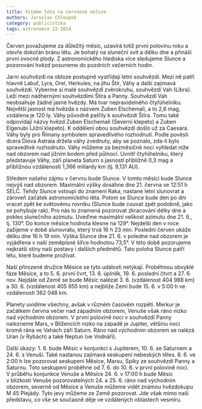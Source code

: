 ```yaml
---
title: Vítáme léto na červnové obloze
authors: Jaroslav Chloupek
category: publicistika
tags: astronomie 22-2014 
---
```


Červen považujeme za důležitý měsíc, uzavírá totiž první polovinu roku a otevře dokořán bránu létu. Je bohatý na sluneční svit a délku dne a přináší první ovocné plody. Z astronomického hlediska více sledujeme Slunce a pozorování hvězd posuneme do pozdních večerních hodin.

Jarní souhvězdí na obloze postupně vystřídají letní souhvězdí. Mezi ně patří hlavně Labuť, Lyra, Orel, Herkules, na jihu Štír, Váhy a další zajímavá souhvězdí. Vyberme si malé souhvězdí zvěrokruhu, souhvězdí Vah (Libra). Leží mezi nádhernými souhvězdími Štíra a Panny. Souhvězdí Vah neobsahuje žádné jasné hvězdy. Má tvar nepravidelného čtyřúhelníku. Největší jasnost má hvězda s názvem Zuben Elschemali, a to 2,6 mag, vzdálena je 120 ly. Váhy původně patřily k souhvězdí Štíra. Tomu také odpovídají názvy hvězd Zuben Elschemali (Severní klepeto) a Zuben Elgenubi (Jižní klepeto). K oddělení obou souhvězdí došlo už za Caesara. Váhy byly pro Římany symbolem spravedlivého rozhodnutí. Podle pověsti dcera Diova Astraia držela váhy zvednuty, aby se poznalo, zda-li bylo spravedlivě rozhodnuto. Váhy můžeme za bezměsíčné noci vyhledat níže nad obzorem nad jižním bodem před půlnocí. Uvnitř čtyřúhelníku, který představuje Váhy, září planeta Saturn s jasností přibližně 0,3 mag a přibližnou vzdáleností 1,366 miliardy km (tj. 9,131 AU).

Středem našeho zájmu v červnu bude Slunce. V tomto měsíci bude Slunce nejvýš nad obzorem. Maximální výšky dosáhne dne 21. června ve 12:51 h SELČ. Tehdy Slunce vstoupí do znamení Raka, nastane letní slunovrat a zároveň začátek astronomického léta. Potom se Slunce bude den po dni vracet zpět ke světovému rovníku (Slunce bude couvat zpět podobně, jako se pohybuje rak). Pro nás to znamená pozorovat zkracování délky dne a pokles slunečního azimutu. Uveďme maximální velikost azimutu dne 21. 6., tj. 130°. Do konce měsíce hodnota klesne na 129°. Nejdelší den v roce zažijeme v době slunovratu, který trvá 16 h 23 min. Poslední červen ukáže délku dne 16 h 19 min. Výška Slunce dne 21. 6. v poledne nad obzorem je vyjádřena v naší zeměpisné šířce hodnotou 73,5°. V této době pozorujeme nejkratší stíny naší postavy i dalších předmětů. Tato poloha Slunce patří létu, které budeme prožívat.

Naší přirozené družice Měsíce se tyto události netýkají. Proběhnou obvyklé fáze Měsíce, a to 5. 6. první čvrt, 13. 6. úplněk, 19. 6. poslední čtvrt a 27. 6. nov. Nejdále od Země se bude Měsíc nalézat 3. 6. (vzdálenost 404 988 km) a 30. 6. (vzdálenost 405 955 km) a nejblíže Zemi bude 15. 6. v 5:00 h ve vzdálenosti 362 048 km.

Planety uvidíme všechny, avšak v různém časovém rozpětí. Merkur je začátkem června večer nad západním obzorem, Venuše však ráno nízko nad východním obzorem. V první polovině noci v souhvězdí Panny nalezneme Mars, v Blížencích nízko na západě je Jupiter, většinu noci kromě rána ve Vahách září Saturn. Ráno nad východním obzorem se nalézá Uran (v Rybách) a také Neptun (ve Vodnáři).

Další úkazy: 1. 6. bude Měsíc v konjunkci s Jupiterem, 10. 6. se Saturnem a 24. 6. s Venuší. Také nastanou zajímavá seskupení nebeských těles. 8. 6. ve 2:00 h lze pozorovat seskupení Měsíce, Marsu, Spiky ze souhvězdí Panny a Saturnu. Toto seskupení proběhne od 7. 6. do 10. 6. v první polovině noci. V průběhu konjunkce Venuše a Měsíce 24. 6. v 17:00 h bude Měsíc v blízkosti Venuše pozorovatelných 24. a 25. 6. ráno nad východním obzorem, severně od Měsíce a Venuše můžeme vidět známou hvězdokupu M 45 Plejády. Tyto jevy můžeme ze Země pozorovat. Jde však mimo naši představu, co vše se současně děje ve vzdálených oblastech vesmíru.